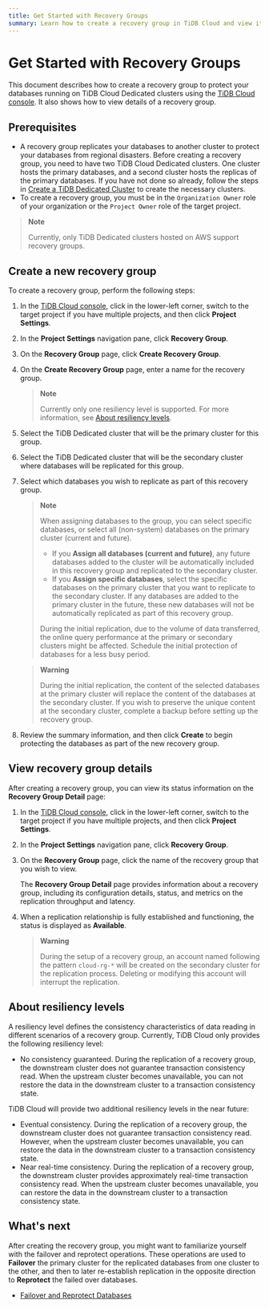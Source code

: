 ```yaml
---
title: Get Started with Recovery Groups
summary: Learn how to create a recovery group in TiDB Cloud and view its details.
---
```


# Get Started with Recovery Groups

This document describes how to create a recovery group to protect your databases running on TiDB Cloud Dedicated clusters using the [TiDB Cloud console](https://tidbcloud.com/). It also shows how to view details of a recovery group.

## Prerequisites

- A recovery group replicates your databases to another cluster to protect your databases from regional disasters. Before creating a recovery group, you need to have two TiDB Cloud Dedicated clusters. One cluster hosts the primary databases, and a second cluster hosts the replicas of the primary databases. If you have not done so already, follow the steps in [Create a TiDB Dedicated Cluster](/tidb-cloud/create-tidb-cluster.md) to create the necessary clusters.
- To create a recovery group, you must be in the `Organization Owner` role of your organization or the `Project Owner` role of the target project.

> **Note**
>
> Currently, only TiDB Dedicated clusters hosted on AWS support recovery groups.

## Create a new recovery group

To create a recovery group, perform the following steps:

1. In the [TiDB Cloud console](https://tidbcloud.com/), click <MDSvgIcon name="icon-left-projects" /> in the lower-left corner, switch to the target project if you have multiple projects, and then click **Project Settings**.

2. In the **Project Settings** navigation pane, click **Recovery Group**.

3. On the **Recovery Group** page, click **Create Recovery Group**. 

4. On the **Create Recovery Group** page, enter a name for the recovery group.

    > **Note**
    >
    > Currently only one resiliency level is supported. For more information, see [About resiliency levels](#about-resiliency-levels).

5. Select the TiDB Dedicated cluster that will be the primary cluster for this group.

6. Select the TiDB Dedicated cluster that will be the secondary cluster where databases will be replicated for this group.

7. Select which databases you wish to replicate as part of this recovery group.

    > **Note**
    >
    > When assigning databases to the group, you can select specific databases, or select all (non-system) databases on the primary cluster (current and future).
    >
    > - If you **Assign all databases (current and future)**, any future databases added to the cluster will be automatically included in this recovery group and replicated to the secondary cluster.
    > - If you **Assign specific databases**, select the specific databases on the primary cluster that you want to replicate to the secondary cluster. If any databases are added to the primary cluster in the future, these new databases will not be automatically replicated as part of this recovery group.
   >
    > During the initial replication, due to the volume of data transferred, the online query performance at the primary or secondary clusters might be affected. Schedule the initial protection of databases for a less busy period.

    > **Warning**
    > 
    > During the initial replication, the content of the selected databases at the primary cluster will replace the content of the databases at the secondary cluster. If you wish to preserve the unique content at the secondary cluster, complete a backup before setting up the recovery group.

8. Review the summary information, and then click **Create** to begin protecting the databases as part of the new recovery group.

## View recovery group details

After creating a recovery group, you can view its status information on the **Recovery Group Detail** page:

1. In the [TiDB Cloud console](https://tidbcloud.com/), click <MDSvgIcon name="icon-left-projects" /> in the lower-left corner, switch to the target project if you have multiple projects, and then click **Project Settings**.

2. In the **Project Settings** navigation pane, click **Recovery Group**.

3. On the **Recovery Group** page, click the name of the recovery group that you wish to view.

    The **Recovery Group Detail** page provides information about a recovery group, including its configuration details, status, and metrics on the replication throughput and latency. 

4. When a replication relationship is fully established and functioning, the status is displayed as **Available**.

    > **Warning**
    >
    > During the setup of a recovery group, an account named following the pattern `cloud-rg-*` will be created on the secondary cluster for the replication process. Deleting or modifying this account will interrupt the replication.

## About resiliency levels

A resiliency level defines the consistency characteristics of data reading in different scenarios of a recovery group. Currently, TiDB Cloud only provides the following resiliency level:

- No consistency guaranteed. During the replication of a recovery group, the downstream cluster does not guarantee transaction consistency read. When the upstream cluster becomes unavailable, you can not restore the data in the downstream cluster to a transaction consistency state.

TiDB Cloud will provide two additional resiliency levels in the near future:

- Eventual consistency. During the replication of a recovery group, the downstream cluster does not guarantee transaction consistency read. However, when the upstream cluster becomes unavailable, you can restore the data in the downstream cluster to a transaction consistency state.
- Near real-time consistency. During the replication of a recovery group, the downstream cluster provides approximately real-time transaction consistency read. When the upstream cluster becomes unavailable, you can restore the data in the downstream cluster to a transaction consistency state.

## What's next

After creating the recovery group, you might want to familiarize yourself with the failover and reprotect operations. These operations are used to **Failover** the primary cluster for the replicated databases from one cluster to the other, and then to later re-establish replication in the opposite direction to **Reprotect** the failed over databases.

- [Failover and Reprotect Databases](/tidb-cloud/recovery-group-failover.md)
